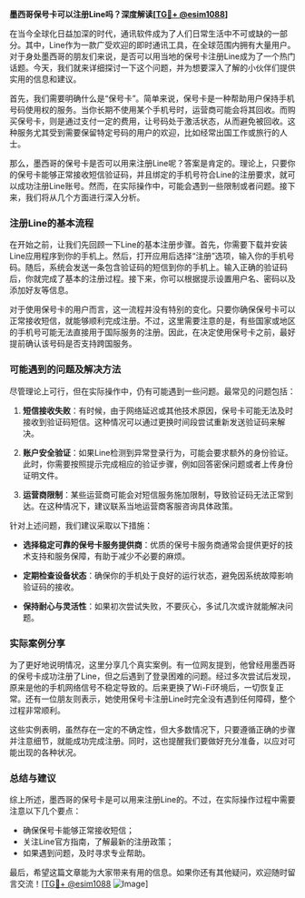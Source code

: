**墨西哥保号卡可以注册Line吗？深度解读[[TG💪+ @esim1088](https://t.me/s/esim1088)]**

在当今全球化日益加深的时代，通讯软件成为了人们日常生活中不可或缺的一部分。其中，Line作为一款广受欢迎的即时通讯工具，在全球范围内拥有大量用户。对于身处墨西哥的朋友们来说，是否可以用当地的保号卡注册Line成为了一个热门话题。今天，我们就来详细探讨一下这个问题，并为想要深入了解的小伙伴们提供实用的信息和建议。

首先，我们需要明确什么是“保号卡”。简单来说，保号卡是一种帮助用户保持手机号码使用权的服务。当你长期不使用某个手机号时，运营商可能会将其回收。而购买保号卡，则是通过支付一定的费用，让号码处于激活状态，从而避免被回收。这种服务尤其受到需要保留特定号码的用户的欢迎，比如经常出国工作或旅行的人士。

那么，墨西哥的保号卡是否可以用来注册Line呢？答案是肯定的。理论上，只要你的保号卡能够正常接收短信验证码，并且绑定的手机号符合Line的注册要求，就可以成功注册Line账号。然而，在实际操作中，可能会遇到一些限制或者问题。接下来，我们将从几个方面进行深入分析。

### 注册Line的基本流程

在开始之前，让我们先回顾一下Line的基本注册步骤。首先，你需要下载并安装Line应用程序到你的手机上。然后，打开应用后选择“注册”选项，输入你的手机号码。随后，系统会发送一条包含验证码的短信到你的手机上。输入正确的验证码后，你就完成了基本的注册过程。接下来，你可以根据提示设置用户名、密码以及添加好友等信息。

对于使用保号卡的用户而言，这一流程并没有特别的变化。只要你确保保号卡可以正常接收短信，就能够顺利完成注册。不过，这里需要注意的是，有些国家或地区的手机号可能无法直接用于国际服务的注册。因此，在决定使用保号卡之前，最好提前确认该号码是否支持跨国服务。

### 可能遇到的问题及解决方法

尽管理论上可行，但在实际操作中，仍有可能遇到一些问题。最常见的问题包括：

1. **短信接收失败**：有时候，由于网络延迟或其他技术原因，保号卡可能无法及时接收到验证码短信。这种情况可以通过更换时间段尝试重新发送验证码来解决。
   
2. **账户安全验证**：如果Line检测到异常登录行为，可能会要求额外的身份验证。此时，你需要按照提示完成相应的验证步骤，例如回答密保问题或者上传身份证明文件。

3. **运营商限制**：某些运营商可能会对短信服务施加限制，导致验证码无法正常到达。在这种情况下，建议联系当地运营商客服咨询具体政策。

针对上述问题，我们建议采取以下措施：

- **选择稳定可靠的保号卡服务提供商**：优质的保号卡服务商通常会提供更好的技术支持和服务保障，有助于减少不必要的麻烦。
  
- **定期检查设备状态**：确保你的手机处于良好的运行状态，避免因系统故障影响验证码的接收。

- **保持耐心与灵活性**：如果初次尝试失败，不要灰心，多试几次或许就能解决问题。

### 实际案例分享

为了更好地说明情况，这里分享几个真实案例。有一位网友提到，他曾经用墨西哥的保号卡成功注册了Line，但之后遇到了登录困难的问题。经过多次尝试后发现，原来是他的手机网络信号不稳定导致的。后来更换了Wi-Fi环境后，一切恢复正常。还有一位朋友则表示，她使用保号卡注册Line时完全没有遇到任何障碍，整个过程非常顺利。

这些实例表明，虽然存在一定的不确定性，但大多数情况下，只要遵循正确的步骤并注意细节，就能成功完成注册。同时，这也提醒我们要做好充分准备，以应对可能出现的各种状况。

### 总结与建议

综上所述，墨西哥的保号卡是可以用来注册Line的。不过，在实际操作过程中需要注意以下几个要点：

- 确保保号卡能够正常接收短信；
- 关注Line官方指南，了解最新的注册政策；
- 如果遇到问题，及时寻求专业帮助。

最后，希望这篇文章能为大家带来有用的信息。如果你还有其他疑问，欢迎随时留言交流！[[TG💪+ @esim1088](https://t.me/s/esim1088) ![Image](https://i.postimg.cc/4NQfJmqS/Snipaste-2025-05-13-00-14-12.png)]
